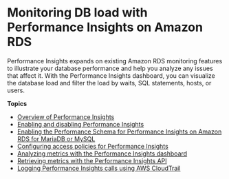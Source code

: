 # Monitoring DB load with Performance Insights on Amazon RDS<a name="USER_PerfInsights"></a>

Performance Insights expands on existing Amazon RDS monitoring features to illustrate your database performance and help you analyze any issues that affect it\. With the Performance Insights dashboard, you can visualize the database load and filter the load by waits, SQL statements, hosts, or users\.

**Topics**
+ [Overview of Performance Insights](USER_PerfInsights.Overview.md)
+ [Enabling and disabling Performance Insights](USER_PerfInsights.Enabling.md)
+ [Enabling the Performance Schema for Performance Insights on Amazon RDS for MariaDB or MySQL](USER_PerfInsights.EnableMySQL.md)
+ [Configuring access policies for Performance Insights](USER_PerfInsights.access-control.md)
+ [Analyzing metrics with the Performance Insights dashboard](USER_PerfInsights.UsingDashboard.md)
+ [Retrieving metrics with the Performance Insights API](USER_PerfInsights.API.md)
+ [Logging Performance Insights calls using AWS CloudTrail](USER_PerfInsights.CloudTrail.md)